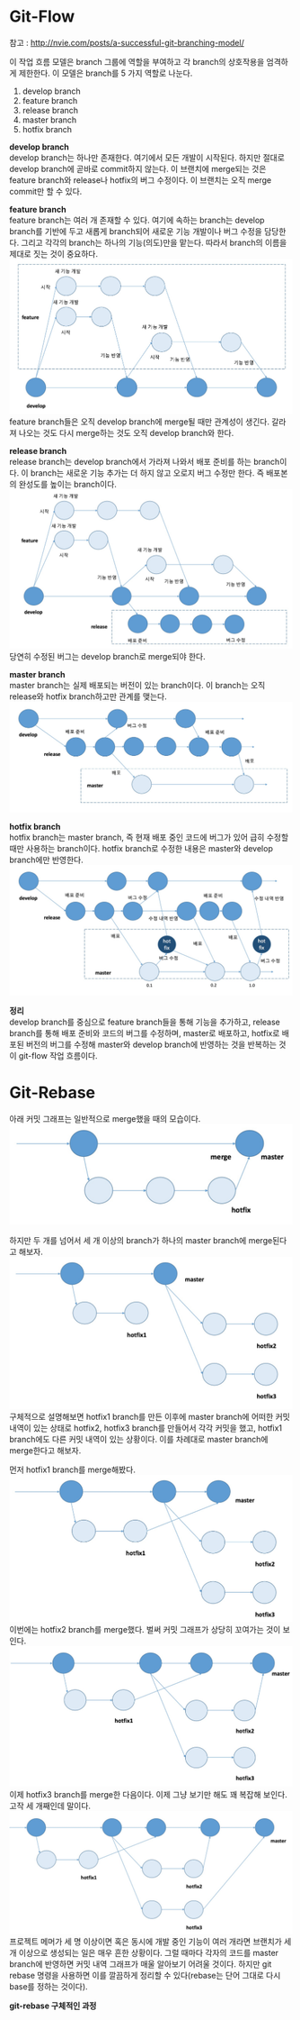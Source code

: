 # Git-Flow 
참고 : http://nvie.com/posts/a-successful-git-branching-model/ <br>

이 작업 흐름 모델은 branch 그룹에 역할을 부여하고 각 branch의 상호작용을 엄격하게 제한한다. 이 모델은 branch를 5 가지 역할로 나눈다.<br>
1. develop branch
2. feature branch
3. release branch
4. master branch
5. hotfix branch

**develop branch**<br>
develop branch는 하나만 존재한다. 여기에서 모든 개발이 시작된다. 하지만 절대로 develop branch에 곧바로 commit하지 않는다. 이 브랜치에 merge되는 것은 feature branch와 release나 hotfix의 버그 수정이다. 이 브랜치는 오직 merge commit만 할 수 있다.<br>

**feature branch**<br>
feature branch는 여러 개 존재할 수 있다. 여기에 속하는 branch는 develop branch를 기반에 두고 새롭게 branch되어 새로운 기능 개발이나 버그 수정을 담당한다. 그리고 각각의 branch는 하나의 기능(의도)만을 맡는다. 따라서 branch의 이름을 제대로 짓는 것이 중요하다. 
![](feature-develop-branch-relation.jpg)
feature branch들은 오직 develop branch에 merge될 때만 관계성이 생긴다. 갈라져 나오는 것도 다시 merge하는 것도 오직 develop branch와 한다.<br>

**release branch**<br>
release branch는 develop branch에서 가라져 나와서 배포 준비를 하는 branch이다. 이 branch는 새로운 기능 추가는 더 하지 않고 오로지 버그 수정만 한다. 즉 배포본의 완성도를 높이는 branch이다. 
![](feature-develop-releasebranch-relation.jpg)
당연히 수정된 버그는 develop branch로 merge되야 한다.<br>

**master branch**<br>
master branch는 실제 배포되는 버전이 있는 branch이다. 이 branch는 오직 release와 hotfix branch하고만 관계를 맺는다.
![](master-branch.jpg)

**hotfix branch**<br>
hotfix branch는 master branch, 즉 현재 배포 중인 코드에 버그가 있어 급히 수정할 때만 사용하는 branch이다. hotfix branch로 수정한 내용은 master와 develop branch에만 반영한다.
![](hotfix-branch.jpg)


**정리**<br>
develop branch를 중심으로 feature branch들을 통해 기능을 추가하고, release branch를 통해 배포 준비와 코드의 버그를 수정하며, master로 배포하고, hotfix로 배포된 버전의 버그를 수정해 master와 develop branch에 반영하는 것을 반복하는 것이 git-flow 작업 흐름이다. 

# Git-Rebase
아래 커밋 그래프는 일반적으로 merge했을 때의 모습이다. 
![](basicworkflow.jpg)


하지만 두 개를 넘어서 세 개 이상의 branch가 하나의 master branch에 merge된다고 해보자.
![](threebranchcase.jpg)
구체적으로 설명해보면 hotfix1 branch를 만든 이후에 master branch에 어떠한 커밋 내역이 있는 상태로 hotfix2, hotfix3 branch를 만들어서 각각 커밋을 했고, hotfix1 branch에도 다른 커밋 내역이 있는 상황이다. 이를 차례대로 master branch에 merge한다고 해보자.<br>

먼저 hotfix1 branch를 merge해봤다.
![](threebranchcase-firstmerge.jpg)
이번에는 hotfix2 branch를 merge했다. 벌써 커밋 그래프가 상당히 꼬여가는 것이 보인다. 
![](threebranchcase-secondmerge.jpg)
이제 hotfix3 branch를 merge한 다음이다. 이제 그냥 보기만 해도 꽤 복잡해 보인다. 고작 세 개째인데 말이다. 
![](threebranchcase-thirdmerge.jpg)
프로젝트 메머가 세 명 이상이면 혹은 동시에 개발 중인 기능이 여러 개라면 브랜치가 세 개 이상으로 생성되는 일은 매우 흔한 상황이다. 그럴 때마다 각자의 코드를 master branch에 반영하면 커밋 내역 그래프가 매울 알아보기 어려울 것이다. 하지만 git rebase 명령을 사용하면 이를 깔끔하게 정리할 수 있다(rebase는 단어 그대로 다시 base를 정하는 것이다).<br>

**git-rebase 구체적인 과정**<br>